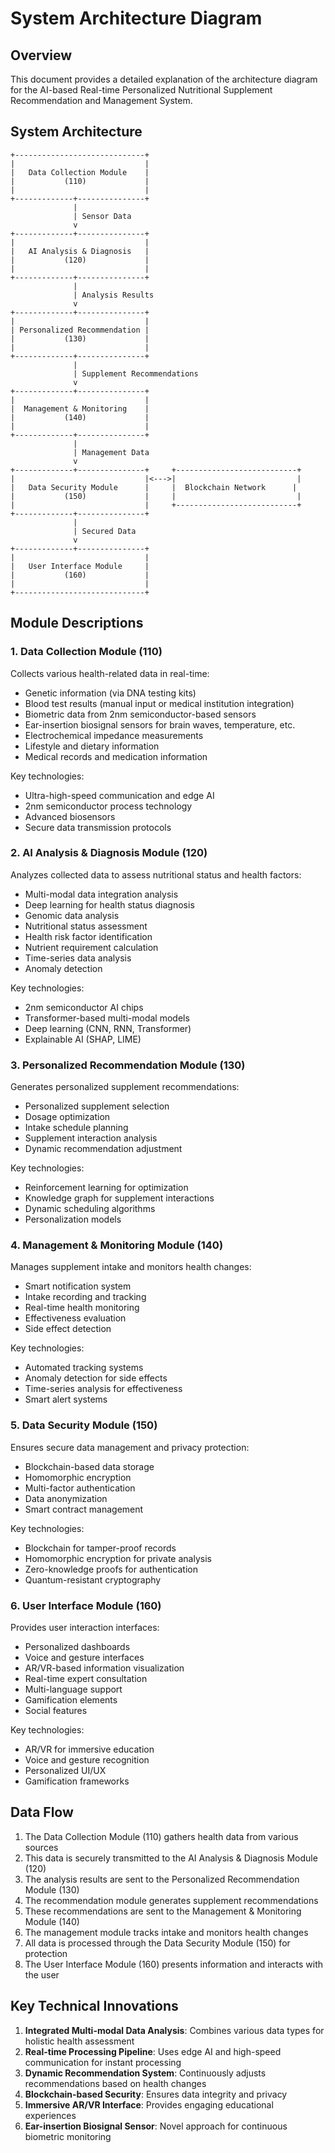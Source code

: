 # System Architecture Diagram

## Overview

This document provides a detailed explanation of the architecture diagram for the AI-based Real-time Personalized Nutritional Supplement Recommendation and Management System.

## System Architecture

```
+-----------------------------+
|                             |
|   Data Collection Module    |
|           (110)             |
|                             |
+-------------+---------------+
              |
              | Sensor Data
              v
+-------------+---------------+
|                             |
|   AI Analysis & Diagnosis   |
|           (120)             |
|                             |
+-------------+---------------+
              |
              | Analysis Results
              v
+-------------+---------------+
|                             |
| Personalized Recommendation |
|           (130)             |
|                             |
+-------------+---------------+
              |
              | Supplement Recommendations
              v
+-------------+---------------+
|                             |
|  Management & Monitoring    |
|           (140)             |
|                             |
+-------------+---------------+
              |
              | Management Data
              v
+-------------+---------------+     +---------------------------+
|                             |<--->|                           |
|   Data Security Module      |     |  Blockchain Network      |
|           (150)             |     |                           |
|                             |     +---------------------------+
+-------------+---------------+
              |
              | Secured Data
              v
+-------------+---------------+
|                             |
|   User Interface Module     |
|           (160)             |
|                             |
+-----------------------------+
```

## Module Descriptions

### 1. Data Collection Module (110)

Collects various health-related data in real-time:
- Genetic information (via DNA testing kits)
- Blood test results (manual input or medical institution integration)
- Biometric data from 2nm semiconductor-based sensors
- Ear-insertion biosignal sensors for brain waves, temperature, etc.
- Electrochemical impedance measurements
- Lifestyle and dietary information
- Medical records and medication information

Key technologies:
- Ultra-high-speed communication and edge AI
- 2nm semiconductor process technology
- Advanced biosensors
- Secure data transmission protocols

### 2. AI Analysis & Diagnosis Module (120)

Analyzes collected data to assess nutritional status and health factors:
- Multi-modal data integration analysis
- Deep learning for health status diagnosis
- Genomic data analysis
- Nutritional status assessment
- Health risk factor identification
- Nutrient requirement calculation
- Time-series data analysis
- Anomaly detection

Key technologies:
- 2nm semiconductor AI chips
- Transformer-based multi-modal models
- Deep learning (CNN, RNN, Transformer)
- Explainable AI (SHAP, LIME)

### 3. Personalized Recommendation Module (130)

Generates personalized supplement recommendations:
- Personalized supplement selection
- Dosage optimization
- Intake schedule planning
- Supplement interaction analysis
- Dynamic recommendation adjustment

Key technologies:
- Reinforcement learning for optimization
- Knowledge graph for supplement interactions
- Dynamic scheduling algorithms
- Personalization models

### 4. Management & Monitoring Module (140)

Manages supplement intake and monitors health changes:
- Smart notification system
- Intake recording and tracking
- Real-time health monitoring
- Effectiveness evaluation
- Side effect detection

Key technologies:
- Automated tracking systems
- Anomaly detection for side effects
- Time-series analysis for effectiveness
- Smart alert systems

### 5. Data Security Module (150)

Ensures secure data management and privacy protection:
- Blockchain-based data storage
- Homomorphic encryption
- Multi-factor authentication
- Data anonymization
- Smart contract management

Key technologies:
- Blockchain for tamper-proof records
- Homomorphic encryption for private analysis
- Zero-knowledge proofs for authentication
- Quantum-resistant cryptography

### 6. User Interface Module (160)

Provides user interaction interfaces:
- Personalized dashboards
- Voice and gesture interfaces
- AR/VR-based information visualization
- Real-time expert consultation
- Multi-language support
- Gamification elements
- Social features

Key technologies:
- AR/VR for immersive education
- Voice and gesture recognition
- Personalized UI/UX
- Gamification frameworks

## Data Flow

1. The Data Collection Module (110) gathers health data from various sources
2. This data is securely transmitted to the AI Analysis & Diagnosis Module (120)
3. The analysis results are sent to the Personalized Recommendation Module (130)
4. The recommendation module generates supplement recommendations
5. These recommendations are sent to the Management & Monitoring Module (140)
6. The management module tracks intake and monitors health changes
7. All data is processed through the Data Security Module (150) for protection
8. The User Interface Module (160) presents information and interacts with the user

## Key Technical Innovations

1. **Integrated Multi-modal Data Analysis**: Combines various data types for holistic health assessment
2. **Real-time Processing Pipeline**: Uses edge AI and high-speed communication for instant processing
3. **Dynamic Recommendation System**: Continuously adjusts recommendations based on health changes
4. **Blockchain-based Security**: Ensures data integrity and privacy
5. **Immersive AR/VR Interface**: Provides engaging educational experiences
6. **Ear-insertion Biosignal Sensor**: Novel approach for continuous biometric monitoring